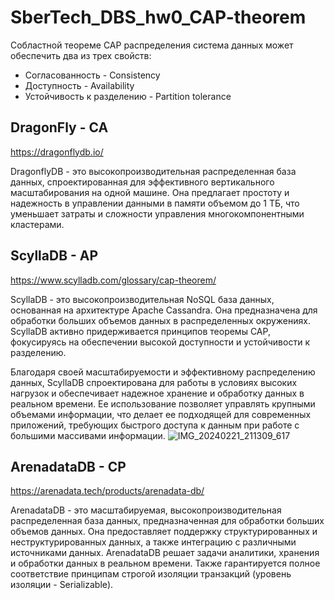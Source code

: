 # SberTech_DBS_hw0_CAP-theorem
Собластной теореме CAP распределения система данных может обеспечить два из трех свойств:
* Согласованность - Consistency
* Доступность - Availability
* Устойчивость к разделению - Partition tolerance

## DragonFly - CA
https://dragonflydb.io/

DragonflyDB - это высокопроизводительная распределенная база данных, спроектированная для эффективного вертикального масштабирования на одной машине. Она предлагает простоту и надежность в управлении данными в памяти объемом до 1 ТБ, что уменьшает затраты и сложности управления многокомпонентными кластерами.


## ScyllaDB - AP
https://www.scylladb.com/glossary/cap-theorem/

ScyllaDB - это высокопроизводительная NoSQL база данных, основанная на архитектуре Apache Cassandra. Она предназначена для обработки больших объемов данных в распределенных окружениях. ScyllaDB активно придерживается принципов теоремы CAP, фокусируясь на обеспечении высокой доступности и устойчивости к разделению.

Благодаря своей масштабируемости и эффективному распределению данных, ScyllaDB спроектирована для работы в условиях высоких нагрузок и обеспечивает надежное хранение и обработку данных в реальном времени. Ее использование позволяет управлять крупными объемами информации, что делает ее подходящей для современных приложений, требующих быстрого доступа к данным при работе с большими массивами информации.
![IMG_20240221_211309_617](https://github.com/Osetinskiy-pokemon/SberTech_DBS_hw0_CAP-theorem/assets/71440118/bb33deab-b840-488c-bff8-2b2b7739effc)



## ArenadataDB - CP
https://arenadata.tech/products/arenadata-db/

ArenadataDB - это масштабируемая, высокопроизводительная распределенная база данных, предназначенная для обработки больших объемов данных. Она предоставляет поддержку структурированных и неструктурированных данных, а также интеграцию с различными источниками данных. ArenadataDB решает задачи аналитики, хранения и обработки данных в реальном времени. Также гарантируется полное соответствие принципам строгой изоляции транзакций (уровень изоляции - Serializable).
